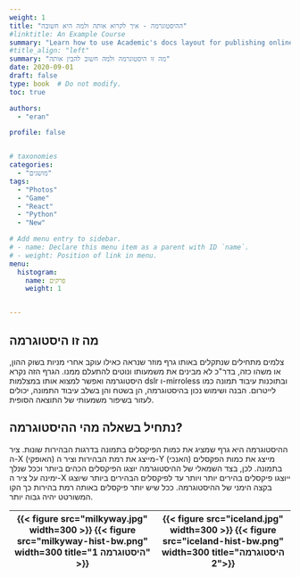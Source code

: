 ```yaml
---
weight: 1
title: "ההיסטוגרמה - איך לקרוא אותה ולמה היא חשובה"
#linktitle: An Example Course
summary: "Learn how to use Academic's docs layout for publishing online courses, software documentation, and tutorials."
#title_align: "left"
summary: "מה זו היסטוגרמה ולמה חשוב להבין אותה"
date: 2020-09-01
draft: false
type: book  # Do not modify.
toc: true

authors: 
  - "eran"

profile: false


# taxonomies
categories: 
  - "מושגים"
tags:
  - "Photos"
  - "Game"
  - "React"
  - "Python"
  - "New"

# Add menu entry to sidebar.
# - name: Declare this menu item as a parent with ID `name`.
# - weight: Position of link in menu.
menu:
  histogram:
    name: פרקים
    weight: 1


---
```


## מה זו היסטוגרמה

צלמים מתחילים שנתקלים באותו גרף מוזר שנראה כאילו עוקב אחרי מניות בשוק ההון, או משהו כזה,  בדר"כ לא מבינים את משמעותו ונוטים להתעלם ממנו. הגרף הזה נקרא היסטוגרמה ואפשר למצוא אותו במצלמות dslr ו-mirroless ובתוכנות עיבוד תמונה כמו לייטרום. הבנה ושימוש נכון בהיסטוגרמה, הן בשטח והן בשלב עיבוד התמונה, יכולים לעזור בשיפור משמעותי של התוצאה הסופית.


## נתחיל בשאלה מהי ההיסטוגרמה?
ההיסטוגרמה היא גרף שמציג את כמות הפיקסלים בתמונה בדרגות הבהירות שונות. ציר ה-X (האופקי) מייצג את רמת הבהירות וציר ה-Y (האנכי) מייצג את כמות הפקסלים בתמונה. לכן, בצד השמאלי של ההיסטוגרמה יוצגו הפיקסלים הכהים ביותר וככל שנלך ימינה על ציר ה-X ייוצגו פיקסלים בהירים יותר ויותר עד לפיקסלים הבהירים ביותר שיוצגו בקצה הימני של ההיסטוגרמה. ככל שיש יותר פיקסלים באותה רמת בהירות כך הקו המשורטט יהיה גבוה יותר.

| {{< figure src="milkyway.jpg" width=300 >}} {{< figure src="milkyway-hist-bw.png" width=300 title="היסטוגרמה 1" >}}	|	{{< figure src="iceland.jpg" width=300 >}} {{< figure src="iceland-hist-bw.png" width=300 title="היסטוגרמה 2">}}	|
|:---------------------------------------------------------------------------------------------------------------------:|:---------------------------------------------------------------------------------------------------------------------:|


